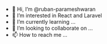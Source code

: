 - 👋 Hi, I’m @ruban-parameshwaran
- 👀 I’m interested in React and Laravel
- 🌱 I’m currently learning ...
- 💞️ I’m looking to collaborate on ...
- 📫 How to reach me ...

<!---
ruban-parameshwaran/ruban-parameshwaran is a ✨ special ✨ repository because its `README.md` (this file) appears on your GitHub profile.
You can click the Preview link to take a look at your changes.
--->
